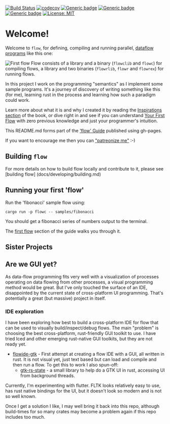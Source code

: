 [![Build Status](https://travis-ci.org/andrewdavidmackenzie/flow.svg?branch=master)](https://travis-ci.org/andrewdavidmackenzie/flow)
[![codecov](https://codecov.io/gh/andrewdavidmackenzie/flow/branch/master/graph/badge.svg)](https://codecov.io/gh/andrewdavidmackenzie/flow)
[![Generic badge](https://img.shields.io/badge/macos-supported-Green.svg)](https://shields.io/)
[![Generic badge](https://img.shields.io/badge/linux-supported-Green.svg)](https://shields.io/)
[![Generic badge](https://img.shields.io/badge/Rust-stable-Green.svg)](https://shields.io/)
[![License: MIT](https://img.shields.io/badge/License-MIT-yellow.svg)](https://opensource.org/licenses/MIT)

# Welcome!
Welcome to `flow`, for defining, compiling and running parallel, 
[dataflow programs](https://en.wikipedia.org/wiki/Dataflow_programming) like this one:

![First flow](first.svg)
Flow consists of a library and a binary (`flowclib` and `flowc`) for compiling flows, a library and two binaries
(`flowrlib`, `flowr` and `flowrex`) for running flows.
 
In this project I work on the programming "semantics" as I implement some sample programs.
It's a journey of discovery of writing something like this (for me), learning 
rust in the process and learning how such a paradigm could work.
 
Learn more about what it is and why I created it by reading the [Inspirations section](docs/introduction/inspirations.md)
of the book, or dive right in and see if you can understand [Your First Flow](docs/first_flow/first_flow.md) with zero previous 
knowledge and just your programmer's intuition.
 
This README.md forms part of the ['flow' Guide](http://andrewdavidmackenzie.github.io/flow/) published using gh-pages.

If you want to encourage me then you can ["patreonize me"](https://www.patreon.com/andrewmackenzie) :-)


## Building `flow`
For more details on how to build flow locally and contribute to it, please see [building flow]
(docs/developing/building.md)

## Running your first 'flow'
Run the 'fibonacci' sample flow using:

```cargo run -p flowc -- samples/fibonacci```

You should get a fibonacci series of numbers output to the terminal.

The [first flow](docs/first_flow/first_flow.md) section of the guide walks you through it.

## Sister Projects

## Are we GUI yet?
As data-flow programming fits very well with a visualization of
processes operating on data flowing from other processes, a visual programming method
would be great. But I've only touched the surface of an IDE, disappointed by the current state
of cross-platform UI programming. That's potentially a great (but massive) project
in itself.

### IDE exploration
I have been exploring how best to build a cross-platform IDE for flow that can be used to visually 
build/inspect/debug flows. The main "problem" is choosing the best cross-platform, rust-friendly GUI toolkit
to use. I have tried Iced and other emerging rust-native GUI toolkits, but they are not ready yet.
  * [flowide-gtk](https://github.com/andrewdavidmackenzie/flowide-gtk) - First attempt at creating a flow IDE 
    with a GUI, all written in rust. It is not visual yet,
  just text based but can load and compile and then run a flow. To get this to work I also spun-off: 
      * [gtk-rs-state](https://github.com/andrewdavidmackenzie/gtk-rs-state) - a small library to help
  do a GTK UI in rust, accessing UI from background threads.
        
Currently, I'm experimenting with flutter. FLTK looks relatively easy to use, has rust
native bindings for the UI, but it doesn't look so modern and is not so well known.

Once I get a solution I like, I may well bring it back into this repo, although build-times for so many crates
may become a problem again if this repo includes too much.